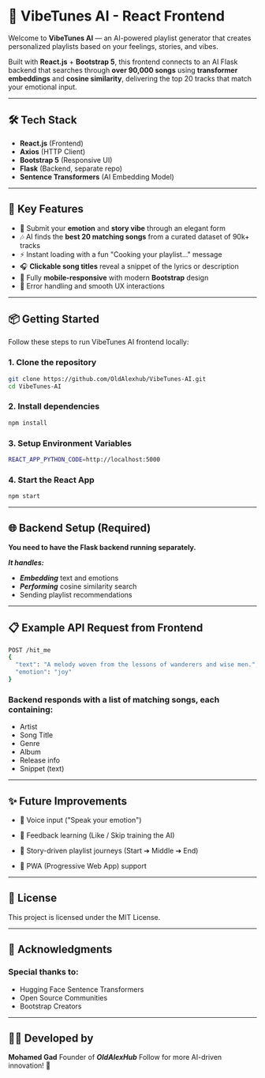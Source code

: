 # 🎵 VibeTunes AI - React Frontend

Welcome to **VibeTunes AI** — an AI-powered playlist generator that creates personalized playlists based on your feelings, stories, and vibes.

Built with **React.js** + **Bootstrap 5**, this frontend connects to an AI Flask backend that searches through **over 90,000 songs** using **transformer embeddings** and **cosine similarity**, delivering the top 20 tracks that match your emotional input.

---

## 🛠️ Tech Stack

- **React.js** (Frontend)
- **Axios** (HTTP Client)
- **Bootstrap 5** (Responsive UI)
- **Flask** (Backend, separate repo)
- **Sentence Transformers** (AI Embedding Model)

---

## 🎯 Key Features

- 🎤 Submit your **emotion** and **story vibe** through an elegant form
- 🎶 AI finds the **best 20 matching songs** from a curated dataset of 90k+ tracks
- ⚡ Instant loading with a fun "Cooking your playlist..." message
- 🎧 **Clickable song titles** reveal a snippet of the lyrics or description
- 📱 Fully **mobile-responsive** with modern **Bootstrap** design
- 💬 Error handling and smooth UX interactions

---

## 📦 Getting Started

Follow these steps to run VibeTunes AI frontend locally:

### 1. Clone the repository

```bash
git clone https://github.com/OldAlexhub/VibeTunes-AI.git
cd VibeTunes-AI
```

### 2. Install dependencies

```bash
npm install
```

### 3. Setup Environment Variables

```bash
REACT_APP_PYTHON_CODE=http://localhost:5000
```

### 4. Start the React App

```bash
npm start
```

---

## 🌐 Backend Setup (Required)

**You need to have the Flask backend running separately.**

**_It handles:_**

- **_Embedding_** text and emotions
- **_Performing_** cosine similarity search
- Sending playlist recommendations

---

## 📋 Example API Request from Frontend

```bash
POST /hit_me
{
  "text": "A melody woven from the lessons of wanderers and wise men.",
  "emotion": "joy"
}
```

### Backend responds with a list of matching songs, each containing:

- Artist
- Song Title
- Genre
- Album
- Release info
- Snippet (text)

---

## ✨ Future Improvements

- 🎤 Voice input ("Speak your emotion")

- 🧠 Feedback learning (Like / Skip training the AI)

- 📜 Story-driven playlist journeys (Start ➔ Middle ➔ End)

- 📱 PWA (Progressive Web App) support

---

## 📜 License

This project is licensed under the MIT License.

---

## 🤝 Acknowledgments

### Special thanks to:

- Hugging Face Sentence Transformers
- Open Source Communities
- Bootstrap Creators

---

## 👨‍💻 Developed by

**Mohamed Gad**
Founder of **_OldAlexHub_**
Follow for more AI-driven innovation! 🚀
